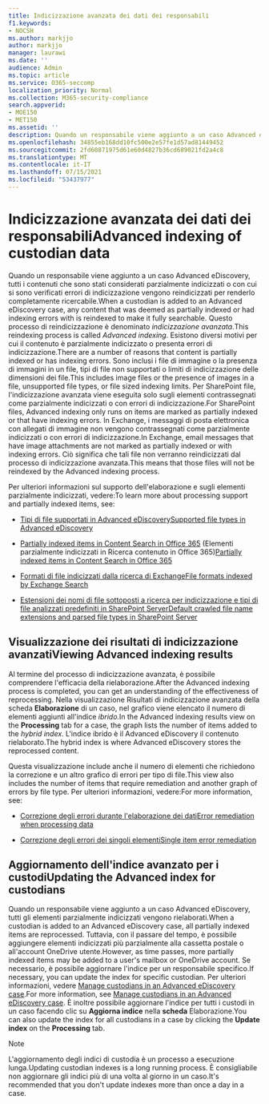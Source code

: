 ```yaml
---
title: Indicizzazione avanzata dei dati dei responsabili
f1.keywords:
- NOCSH
ms.author: markjjo
author: markjjo
manager: laurawi
ms.date: ''
audience: Admin
ms.topic: article
ms.service: O365-seccomp
localization_priority: Normal
ms.collection: M365-security-compliance
search.appverid:
- MOE150
- MET150
ms.assetid: ''
description: Quando un responsabile viene aggiunto a un caso Advanced eDiscovery, qualsiasi contenuto considerato parzialmente indicizzato viene rielaborato per renderlo completamente ricercabile.
ms.openlocfilehash: 34855eb168dd10fc500e2e57fe1d57ad81449452
ms.sourcegitcommit: 2fd60871975d61e60d4827b36cd689021fd2a4c8
ms.translationtype: MT
ms.contentlocale: it-IT
ms.lasthandoff: 07/15/2021
ms.locfileid: "53437977"
---
```

# <a name="advanced-indexing-of-custodian-data"></a><span data-ttu-id="1f515-103">Indicizzazione avanzata dei dati dei responsabili</span><span class="sxs-lookup"><span data-stu-id="1f515-103">Advanced indexing of custodian data</span></span>

<span data-ttu-id="1f515-104">Quando un responsabile viene aggiunto a un caso Advanced eDiscovery, tutti i contenuti che sono stati considerati parzialmente indicizzati o con cui si sono verificati errori di indicizzazione vengono reindicizzati per renderlo completamente ricercabile.</span><span class="sxs-lookup"><span data-stu-id="1f515-104">When a custodian is added to an Advanced eDiscovery case, any content that was deemed as partially indexed or had indexing errors with is reindexed to make it fully searchable.</span></span>  <span data-ttu-id="1f515-105">Questo processo di reindicizzazione è denominato *indicizzazione avanzata.*</span><span class="sxs-lookup"><span data-stu-id="1f515-105">This reindexing process is called *Advanced indexing*.</span></span> <span data-ttu-id="1f515-106">Esistono diversi motivi per cui il contenuto è parzialmente indicizzato o presenta errori di indicizzazione.</span><span class="sxs-lookup"><span data-stu-id="1f515-106">There are a number of reasons that content is partially indexed or has indexing errors.</span></span> <span data-ttu-id="1f515-107">Sono inclusi i file di immagine o la presenza di immagini in un file, tipi di file non supportati o limiti di indicizzazione delle dimensioni dei file.</span><span class="sxs-lookup"><span data-stu-id="1f515-107">This includes image files or the presence of images in a file, unsupported file types, or file sized indexing limits.</span></span> <span data-ttu-id="1f515-108">Per SharePoint file, l'indicizzazione avanzata viene eseguita solo sugli elementi contrassegnati come parzialmente indicizzati o con errori di indicizzazione.</span><span class="sxs-lookup"><span data-stu-id="1f515-108">For SharePoint files, Advanced indexing only runs on items are marked as partially indexed or that have indexing errors.</span></span> <span data-ttu-id="1f515-109">In Exchange, i messaggi di posta elettronica con allegati di immagine non vengono contrassegnati come parzialmente indicizzati o con errori di indicizzazione.</span><span class="sxs-lookup"><span data-stu-id="1f515-109">In Exchange, email messages that have image attachments are not marked as partially indexed or with indexing errors.</span></span> <span data-ttu-id="1f515-110">Ciò significa che tali file non verranno reindicizzati dal processo di indicizzazione avanzata.</span><span class="sxs-lookup"><span data-stu-id="1f515-110">This means that those files will not be reindexed by the Advanced indexing process.</span></span>

<span data-ttu-id="1f515-111">Per ulteriori informazioni sul supporto dell'elaborazione e sugli elementi parzialmente indicizzati, vedere:</span><span class="sxs-lookup"><span data-stu-id="1f515-111">To learn more about processing support and partially indexed items, see:</span></span>

- [<span data-ttu-id="1f515-112">Tipi di file supportati in Advanced eDiscovery</span><span class="sxs-lookup"><span data-stu-id="1f515-112">Supported file types in Advanced eDiscovery</span></span>](supported-filetypes-ediscovery20.md)

- <span data-ttu-id="1f515-113">[Partially indexed items in Content Search in Office 365](partially-indexed-items-in-content-search.md) (Elementi parzialmente indicizzati in Ricerca contenuto in Office 365)</span><span class="sxs-lookup"><span data-stu-id="1f515-113">[Partially indexed items in Content Search in Office 365](partially-indexed-items-in-content-search.md)</span></span>

- [<span data-ttu-id="1f515-114">Formati di file indicizzati dalla ricerca di Exchange</span><span class="sxs-lookup"><span data-stu-id="1f515-114">File formats indexed by Exchange Search</span></span>](/exchange/file-formats-indexed-by-exchange-search-exchange-2013-help)

- [<span data-ttu-id="1f515-115">Estensioni dei nomi di file sottoposti a ricerca per indicizzazione e tipi di file analizzati predefiniti in SharePoint Server</span><span class="sxs-lookup"><span data-stu-id="1f515-115">Default crawled file name extensions and parsed file types in SharePoint Server</span></span>](/SharePoint/technical-reference/default-crawled-file-name-extensions-and-parsed-file-types)

## <a name="viewing-advanced-indexing-results"></a><span data-ttu-id="1f515-116">Visualizzazione dei risultati di indicizzazione avanzati</span><span class="sxs-lookup"><span data-stu-id="1f515-116">Viewing Advanced indexing results</span></span>

<span data-ttu-id="1f515-117">Al termine del processo di indicizzazione avanzata, è possibile comprendere l'efficacia della rielaborazione.</span><span class="sxs-lookup"><span data-stu-id="1f515-117">After the Advanced indexing process is completed, you can get an understanding of the effectiveness of reprocessing.</span></span>  <span data-ttu-id="1f515-118">Nella visualizzazione Risultati di indicizzazione avanzata della scheda **Elaborazione** di un caso, nel grafico viene elencato il numero di elementi aggiunti all'indice *ibrido.*</span><span class="sxs-lookup"><span data-stu-id="1f515-118">In the Advanced indexing results view on the **Processing** tab for a case, the graph lists the number of items added to the *hybrid index*.</span></span>  <span data-ttu-id="1f515-119">L'indice ibrido è il Advanced eDiscovery il contenuto rielaborato.</span><span class="sxs-lookup"><span data-stu-id="1f515-119">The hybrid index is where Advanced eDiscovery stores the reprocessed content.</span></span>

<span data-ttu-id="1f515-120">Questa visualizzazione include anche il numero di elementi che richiedono la correzione e un altro grafico di errori per tipo di file.</span><span class="sxs-lookup"><span data-stu-id="1f515-120">This view  also includes the number of items that require remediation and another graph of errors by file type.</span></span> <span data-ttu-id="1f515-121">Per ulteriori informazioni, vedere:</span><span class="sxs-lookup"><span data-stu-id="1f515-121">For more information, see:</span></span>

- [<span data-ttu-id="1f515-122">Correzione degli errori durante l'elaborazione dei dati</span><span class="sxs-lookup"><span data-stu-id="1f515-122">Error remediation when processing data</span></span>](error-remediation-when-processing-data-in-advanced-ediscovery.md)

- [<span data-ttu-id="1f515-123">Correzione degli errori dei singoli elementi</span><span class="sxs-lookup"><span data-stu-id="1f515-123">Single item error remediation</span></span>](single-item-error-remediation.md)

## <a name="updating-the-advanced-index-for-custodians"></a><span data-ttu-id="1f515-124">Aggiornamento dell'indice avanzato per i custodi</span><span class="sxs-lookup"><span data-stu-id="1f515-124">Updating the Advanced index for custodians</span></span>

<span data-ttu-id="1f515-125">Quando un responsabile viene aggiunto a un caso Advanced eDiscovery, tutti gli elementi parzialmente indicizzati vengono rielaborati.</span><span class="sxs-lookup"><span data-stu-id="1f515-125">When a custodian is added to an Advanced eDiscovery case, all partially indexed items are reprocessed.</span></span> <span data-ttu-id="1f515-126">Tuttavia, con il passare del tempo, è possibile aggiungere elementi indicizzati più parzialmente alla cassetta postale o all'account OneDrive utente.</span><span class="sxs-lookup"><span data-stu-id="1f515-126">However, as time passes, more partially indexed items may be added to a user's mailbox or OneDrive account.</span></span>  <span data-ttu-id="1f515-127">Se necessario, è possibile aggiornare l'indice per un responsabile specifico.</span><span class="sxs-lookup"><span data-stu-id="1f515-127">If necessary, you can update the index for specific custodian.</span></span> <span data-ttu-id="1f515-128">Per ulteriori informazioni, vedere [Manage custodians in an Advanced eDiscovery case](manage-new-custodians.md#re-index-custodian-data).</span><span class="sxs-lookup"><span data-stu-id="1f515-128">For more information, see [Manage custodians in an Advanced eDiscovery case](manage-new-custodians.md#re-index-custodian-data).</span></span> <span data-ttu-id="1f515-129">È inoltre possibile aggiornare l'indice per tutti i custodi in un caso facendo clic su **Aggiorna indice** nella **scheda** Elaborazione.</span><span class="sxs-lookup"><span data-stu-id="1f515-129">You can also update the index for all custodians in a case by clicking the **Update index** on the **Processing** tab.</span></span>

> [!NOTE]
> <span data-ttu-id="1f515-130">L'aggiornamento degli indici di custodia è un processo a esecuzione lunga.</span><span class="sxs-lookup"><span data-stu-id="1f515-130">Updating custodian indexes is a long running process.</span></span> <span data-ttu-id="1f515-131">È consigliabile non aggiornare gli indici più di una volta al giorno in un caso.</span><span class="sxs-lookup"><span data-stu-id="1f515-131">It's recommended that you don't update indexes more than once a day in a case.</span></span>
